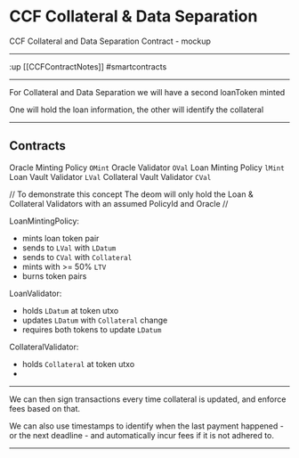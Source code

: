 # CCF Collateral & Data Separation

CCF Collateral and Data Separation Contract - mockup

---

:up [[CCFContractNotes]]
#smartcontracts

---

For Collateral and Data Separation we will have a second loanToken minted

One will hold the loan information, the other will identify the collateral

---

## Contracts

Oracle Minting Policy `OMint`
Oracle Validator `OVal`
Loan Minting Policy `lMint`
Loan Vault Validator `LVal`
Collateral Vault Validator `CVal`

// To demonstrate this concept The deom will only hold the Loan & Collateral Validators with an assumed PolicyId and Oracle //

LoanMintingPolicy:
  - mints loan token pair
  - sends to `LVal` with `LDatum`
  - sends to `CVal` with `Collateral`
  - mints with >= 50% `LTV`
  - burns token pairs

LoanValidator:
  - holds `LDatum` at token utxo
  - updates `LDatum` with `Collateral` change
  - requires both tokens to update `LDatum`

CollateralValidator:
  - holds `Collateral` at token utxo
  - 

---

We can then sign transactions every time collateral is updated, and enforce fees based 
on that. 

We can also use timestamps to identify when the last payment happened - or the next 
deadline - and automatically incur fees if it is not adhered to.

---

